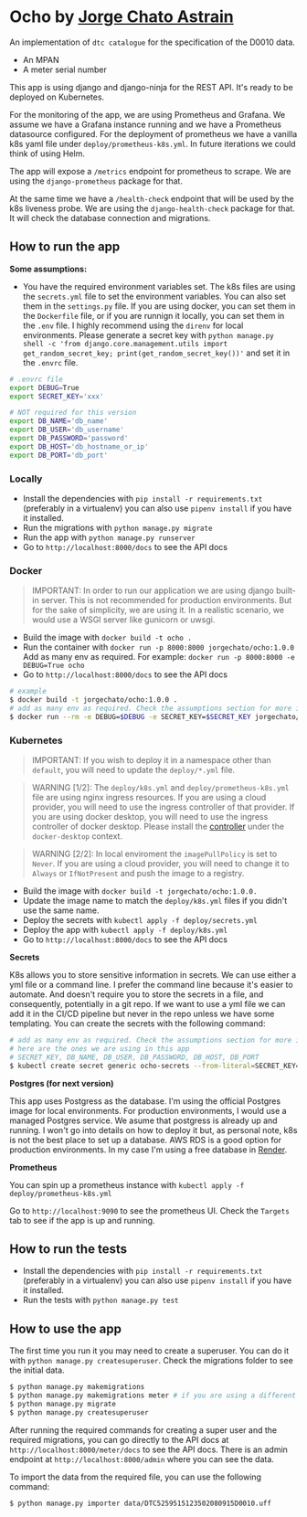 # Ocho by [Jorge Chato Astrain](https://whatisjorgedoing.today)

An implementation of `dtc catalogue` for the specification of the D0010 data.

- An MPAN
- A meter serial number
    
This app is using django and django-ninja for the REST API.
It's ready to be deployed on Kubernetes.

For the monitoring of the app, we are using Prometheus and Grafana.
We assume we have a Grafana instance running and we have a Prometheus datasource configured.
For the deployment of prometheus we have a vanilla k8s yaml file under `deploy/prometheus-k8s.yml`. In future iterations we could think of using Helm.

The app will expose a `/metrics` endpoint for prometheus to scrape. We are using the `django-prometheus` package for that.

At the same time we have a `/health-check` endpoint that will be used by the k8s liveness probe.
We are using the `django-health-check` package for that. It will check the database connection and migrations.

## How to run the app

**Some assumptions:**

- You have the required environment variables set. The k8s files are using the `secrets.yml` file to set the environment variables.
    You can also set them in the `settings.py` file. If you are using docker, you can set them in the `Dockerfile` file, or if you are runnign it locally, you can set them in the `.env` file.
    I highly recommend using the `direnv` for local environments. Please generate a secret key with `python manage.py shell -c 'from django.core.management.utils import get_random_secret_key; print(get_random_secret_key())'` and set it in the `.envrc` file.
    
```bash
# .envrc file
export DEBUG=True
export SECRET_KEY='xxx'

# NOT required for this version
export DB_NAME='db_name'
export DB_USER='db_username'
export DB_PASSWORD='password'
export DB_HOST='db_hostname_or_ip'
export DB_PORT='db_port'
```

### Locally

- Install the dependencies with `pip install -r requirements.txt` (preferably in a virtualenv)
    you can also use `pipenv install` if you have it installed.
- Run the migrations with `python manage.py migrate`
- Run the app with `python manage.py runserver`
- Go to `http://localhost:8000/docs` to see the API docs
    
### Docker

> IMPORTANT: In order to run our application we are using django built-in server. This is not recommended for production environments. But for the sake of simplicity, we are using it.
> In a realistic scenario, we would use a WSGI server like gunicorn or uwsgi. 

- Build the image with `docker build -t ocho .`
- Run the container with `docker run -p 8000:8000 jorgechato/ocho:1.0.0`
    Add as many env as required. For example: `docker run -p 8000:8000 -e DEBUG=True ocho`
- Go to `http://localhost:8000/docs` to see the API docs
    
```bash
# example
$ docker build -t jorgechato/ocho:1.0.0 .
# add as many env as required. Check the assumptions section for more info
$ docker run --rm -e DEBUG=$DEBUG -e SECRET_KEY=$SECRET_KEY jorgechato/ocho:1.0.0
```

### Kubernetes

> IMPORTANT: If you wish to deploy it in a namespace other than `default`, you will need to update the `deploy/*.yml` file.

> WARNING [1/2]: The `deploy/k8s.yml` and `deploy/prometheus-k8s.yml` file are using nginx ingress resources. If you are using a cloud provider, you will need to use the ingress controller of that provider. If you are using docker desktop, you will need to use the ingress controller of docker desktop. Please install the [controller](https://raw.githubusercontent.com/kubernetes/ingress-nginx/controller-v1.2.1/deploy/static/provider/cloud/deploy.yaml) under the `docker-desktop` context.

> WARNING [2/2]: In local enviroment the `imagePullPolicy` is set to `Never`. If you are using a cloud provider, you will need to change it to `Always` or `IfNotPresent` and push the image to a registry.

- Build the image with `docker build -t jorgechato/ocho:1.0.0.`
- Update the image name to match the `deploy/k8s.yml` files if you didn't use the same name.
- Deploy the secrets with `kubectl apply -f deploy/secrets.yml`
- Deploy the app with `kubectl apply -f deploy/k8s.yml`
- Go to `http://localhost:8000/docs` to see the API docs

**Secrets**

K8s allows you to store sensitive information in secrets. We can use either a yml file or a command line. I prefer the command line because it's easier to automate.
And doesn't require you to store the secrets in a file, and consequently, potentially in a git repo.
If we want to use a yml file we can add it in the CI/CD pipeline but never in the repo unless we have some templating.
You can create the secrets with the following command:

```bash
# add as many env as required. Check the assumptions section for more info
# here are the ones we are using in this app
# SECRET_KEY, DB_NAME, DB_USER, DB_PASSWORD, DB_HOST, DB_PORT
$ kubectl create secret generic ocho-secrets --from-literal=SECRET_KEY=$SECRET_KEY --from-literal=DB_NAME=$DB_NAME --from-literal=DB_USER=$DB_USER --from-literal=DB_PASSWORD=$DB_PASSWORD --from-literal=DB_HOST=$DB_HOST --from-literal=DB_PORT=$DB_PORT
```

**Postgres (for next version)**

This app uses Postgress as the database. I'm using the official Postgres image for local environments. For production environments, I would use a managed Postgres service.
We asume that postgress is already up and running. I won't go into details on how to deploy it but, as personal note, k8s is not the best place to set up a database.
AWS RDS is a good option for production environments. In my case I'm using a free database in [Render](https://render.com/).

**Prometheus**

You can spin up a prometheus instance with `kubectl apply -f deploy/prometheus-k8s.yml`

Go to `http://localhost:9090` to see the prometheus UI. Check the `Targets` tab to see if the app is up and running.

## How to run the tests

- Install the dependencies with `pip install -r requirements.txt` (preferably in a virtualenv)
    you can also use `pipenv install` if you have it installed.
- Run the tests with `python manage.py test`


## How to use the app

The first time you run it you may need to create a superuser. You can do it with `python manage.py createsuperuser`.
Check the migrations folder to see the initial data.

```bash
$ python manage.py makemigrations
$ python manage.py makemigrations meter # if you are using a different app name
$ python manage.py migrate
$ python manage.py createsuperuser
```

After running the required commands for creating a super user and the required migrations, you can go directly to the API docs at `http://localhost:8000/meter/docs` to see the API docs.
There is an admin endpoint at `http://localhost:8000/admin` where you can see the data.

To import the data from the required file, you can use the following command:

```bash
$ python manage.py importer data/DTC5259515123502080915D0010.uff
```